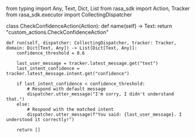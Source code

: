from typing import Any, Text, Dict, List
from rasa_sdk import Action, Tracker
from rasa_sdk.executor import CollectingDispatcher

class CheckConfidenceAction(Action):
    def name(self) -> Text:
        return "custom_actions.CheckConfidenceAction"

    def run(self, dispatcher: CollectingDispatcher, tracker: Tracker, domain: Dict[Text, Any]) -> List[Dict[Text, Any]]:
        confidence_threshold = 0.6

        last_user_message = tracker.latest_message.get("text")
        last_intent_confidence = tracker.latest_message.intent.get("confidence")

        if last_intent_confidence < confidence_threshold:
            # Respond with default message
            dispatcher.utter_message("I'm sorry, I didn't understand that.")
        else:
            # Respond with the matched intent
            dispatcher.utter_message(f"You said: {last_user_message}. I understood it correctly!")

        return []
